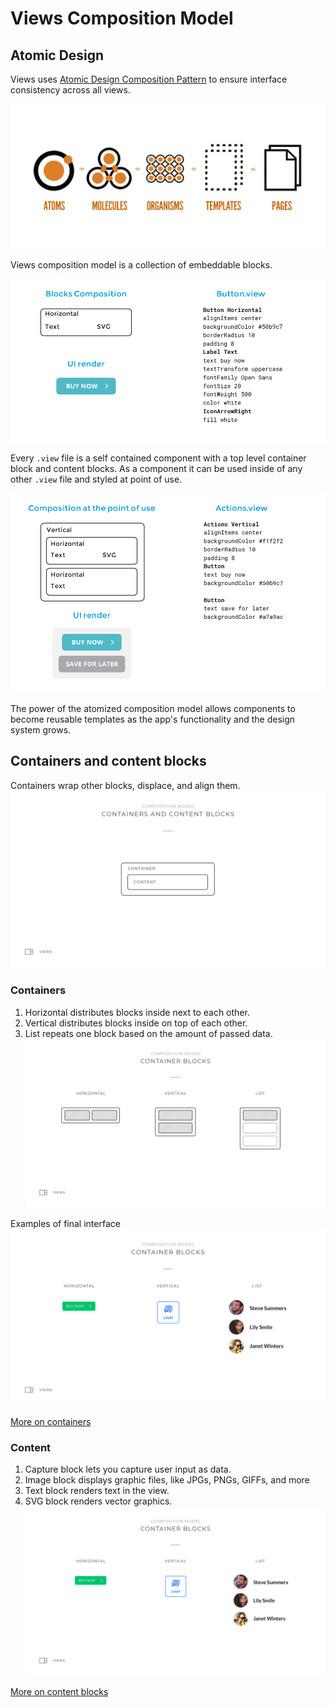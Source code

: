 # Views Composition Model

## Atomic Design

Views uses [Atomic Design Composition Pattern](http://patternlab.io/) to ensure
interface consistency across all views.

![What is Atomic Design Pattern?](images/atomic-design.jpg)

Views composition model is a collection of embeddable blocks.

![Composition model1 - embeddable](images/BlocksComposition1.jpg)

Every `.view` file is a self contained component with a top level container block and content blocks.
As a component it can be used inside of any other `.view` file and styled at point of use.

![Composition model2 - point of use](images/BlocksComposition2.jpg)

The power of the atomized composition model allows components to become reusable templates as the
app's functionality and the design system grows.

## Containers and content blocks

Containers wrap other blocks, displace, and align them.
![Containers and Content](CompositionModel/containerscontent.jpg)

### Containers

1. Horizontal distributes blocks inside next to each other.
2. Vertical distributes blocks inside on top of each other.
3. List repeats one block based on the amount of passed data.
![Containers wire-frame](CompositionModel/containers.jpg)

Examples of final interface
![Containers final interface representation](CompositionModel/containersFinal.jpg)

[More on containers](Blocks/README.md)

### Content

1. Capture block lets you capture user input as data.
2. Image block displays graphic files, like JPGs, PNGs, GIFFs, and more
3. Text block renders text in the view.
4. SVG block renders vector graphics.
![Content blocks](CompositionModel/containersFinal.jpg)

[More on content blocks](Blocks/README.md)
